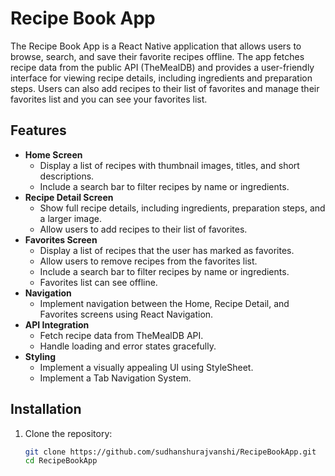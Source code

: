 
# Recipe Book App

The Recipe Book App is a React Native application that allows users to browse, search, and save their favorite recipes offline. The app fetches recipe data from the public API (TheMealDB) and provides a user-friendly interface for viewing recipe details, including ingredients and preparation steps. Users can also add recipes to their list of favorites and manage their favorites list and you can see your favorites list.

## Features

- **Home Screen**
  - Display a list of recipes with thumbnail images, titles, and short descriptions.
  - Include a search bar to filter recipes by name or ingredients.
- **Recipe Detail Screen**
  - Show full recipe details, including ingredients, preparation steps, and a larger image.
  - Allow users to add recipes to their list of favorites.
- **Favorites Screen**
  - Display a list of recipes that the user has marked as favorites.
  - Allow users to remove recipes from the favorites list.
  -  Include a search bar to filter recipes by name or ingredients.
  - Favorites list can see offline.
- **Navigation**
  - Implement navigation between the Home, Recipe Detail, and Favorites screens using React Navigation.
- **API Integration**
  - Fetch recipe data from TheMealDB API.
  - Handle loading and error states gracefully.
- **Styling**
  - Implement a visually appealing UI using StyleSheet.
  - Implement a Tab Navigation System.

## Installation

1. Clone the repository:
   ```bash
   git clone https://github.com/sudhanshurajvanshi/RecipeBookApp.git
   cd RecipeBookApp
